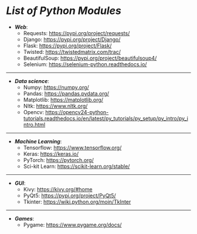 _List of Python Modules_
==

- **_Web_**:  
    + Requests: https://pypi.org/project/requests/  
    + Django: https://pypi.org/project/Django/  
    + Flask: https://pypi.org/project/Flask/  
    + Twisted: https://twistedmatrix.com/trac/  
    + BeautifulSoup: https://pypi.org/project/beautifulsoup4/  
    + Selenium: https://selenium-python.readthedocs.io/  

---
- **_Data science_**:  
    + Numpy: https://numpy.org/  
    + Pandas: https://pandas.pydata.org/  
    + Matplotlib: https://matplotlib.org/  
    + Nltk: https://www.nltk.org/  
    + Opencv: https://opencv24-python-tutorials.readthedocs.io/en/latest/py_tutorials/py_setup/py_intro/py_intro.html
---
- **_Machine Learning_**:  
    + Tensorflow: https://www.tensorflow.org/  
    + Keras: https://keras.io/  
    + PyTorch: https://pytorch.org/  
    + Sci-kit Learn: https://scikit-learn.org/stable/  

---
- **_GUI_**:  
    + Kivy: https://kivy.org/#home  
    + PyQt5: https://pypi.org/project/PyQt5/  
    + Tkinter: https://wiki.python.org/moin/TkInter  
---
- **_Games_**:  
    + Pygame: https://www.pygame.org/docs/  